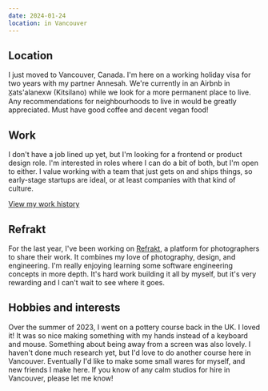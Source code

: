 ```yaml
---
date: 2024-01-24
location: in Vancouver
---
```


## Location

I just moved to Vancouver, Canada. I'm here on a working holiday visa for two years with my partner Annesah. We're currently in an Airbnb in X̱ats'alanexw (Kitsilano) while we look for a more permanent place to live. Any recommendations for neighbourhoods to live in would be greatly appreciated. Must have good coffee and decent vegan food!

## Work

I don't have a job lined up yet, but I'm looking for a frontend or product design role. I'm interested in roles where I can do a bit of both, but I'm open to either. I value working with a team that just gets on and ships things, so early-stage startups are ideal, or at least companies with that kind of culture.

[View my work history](/cv)

## Refrakt

For the last year, I've been working on [Refrakt](https://refrakt.app), a platform for photographers to share their work. It combines my love of photography, design, and engineering. I'm really enjoying learning some software engineering concepts in more depth. It's hard work building it all by myself, but it's very rewarding and I can't wait to see where it goes.

## Hobbies and interests

Over the summer of 2023, I went on a pottery course back in the UK. I loved it! It was so nice making something with my hands instead of a keyboard and mouse. Something about being away from a screen was also lovely. I haven't done much research yet, but I'd love to do another course here in Vancouver. Eventually I'd like to make some small wares for myself, and new friends I make here. If you know of any calm studios for hire in Vancouver, please let me know!